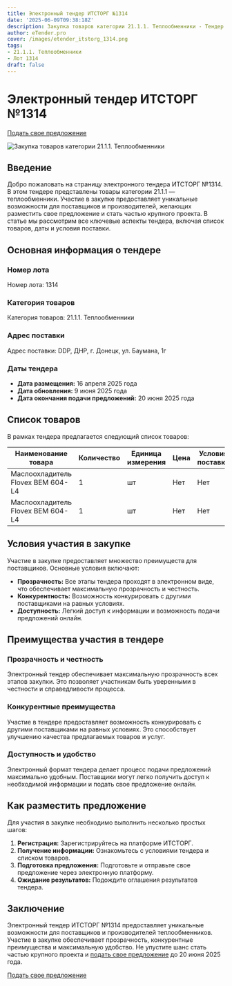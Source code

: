 ```yaml
---
title: Электронный тендер ИТСТОРГ №1314
date: '2025-06-09T09:38:18Z'
description: Закупка товаров категории 21.1.1. Теплообменники - Тендер №1314
author: eTender.pro
cover: /images/etender_itstorg_1314.png
tags:
- 21.1.1. Теплообменники
- Лот 1314
draft: false
---
```

# Электронный тендер ИТСТОРГ №1314

[Подать свое предложение](https://itstorg.ru/tender-1314?utm_source=etender)

![Закупка товаров категории 21.1.1. Теплообменники](/images/etender_itstorg_1314.png)

## Введение

Добро пожаловать на страницу электронного тендера ИТСТОРГ №1314. В этом тендере представлены товары категории 21.1.1 — теплообменники. Участие в закупке предоставляет уникальные возможности для поставщиков и производителей, желающих разместить свое предложение и стать частью крупного проекта. В статье мы рассмотрим все ключевые аспекты тендера, включая список товаров, даты и условия поставки.

## Основная информация о тендере

### Номер лота
Номер лота: 1314

### Категория товаров
Категория товаров: 21.1.1. Теплообменники

### Адрес поставки
Адрес поставки: DDP, ДНР, г. Донецк, ул. Баумана, 1г

### Даты тендера
- **Дата размещения:** 16 апреля 2025 года
- **Дата обновления:** 9 июня 2025 года
- **Дата окончания подачи предложений:** 20 июня 2025 года

## Список товаров

В рамках тендера предлагается следующий список товаров:

| Наименование товара                         | Количество | Единица измерения | Цена | Условия поставки |
|----------------------------------------------|------------|-------------------|------|------------------|
| Маслоохладитель Flovex BEM 604-L4            | 1          | шт               | Нет  | Нет             |
| Маслоохладитель Flovex BEM 604-L4            | 1          | шт               | Нет  | Нет             |

## Условия участия в закупке

Участие в закупке предоставляет множество преимуществ для поставщиков. Основные условия включают:

- **Прозрачность:** Все этапы тендера проходят в электронном виде, что обеспечивает максимальную прозрачность и честность.
- **Конкурентность:** Возможность конкурировать с другими поставщиками на равных условиях.
- **Доступность:** Легкий доступ к информации и возможность подачи предложений онлайн.

## Преимущества участия в тендере

### Прозрачность и честность
Электронный тендер обеспечивает максимальную прозрачность всех этапов закупки. Это позволяет участникам быть уверенными в честности и справедливости процесса.

### Конкурентные преимущества
Участие в тендере предоставляет возможность конкурировать с другими поставщиками на равных условиях. Это способствует улучшению качества предлагаемых товаров и услуг.

### Доступность и удобство
Электронный формат тендера делает процесс подачи предложений максимально удобным. Поставщики могут легко получить доступ к необходимой информации и подать свое предложение онлайн.

## Как разместить предложение

Для участия в закупке необходимо выполнить несколько простых шагов:

1. **Регистрация:** Зарегистрируйтесь на платформе ИТСТОРГ.
2. **Получение информации:** Ознакомьтесь с условиями тендера и списком товаров.
3. **Подготовка предложения:** Подготовьте и отправьте свое предложение через электронную платформу.
4. **Ожидание результатов:** Подождите оглашения результатов тендера.

## Заключение

Электронный тендер ИТСТОРГ №1314 предоставляет уникальные возможности для поставщиков и производителей теплообменников. Участие в закупке обеспечивает прозрачность, конкурентные преимущества и максимальную удобство. Не упустите шанс стать частью крупного проекта и [подать свое предложение](https://itstorg.ru/tender-1314?utm_source=etender) до 20 июня 2025 года.

[Подать свое предложение](https://itstorg.ru/tender-1314?utm_source=etender)